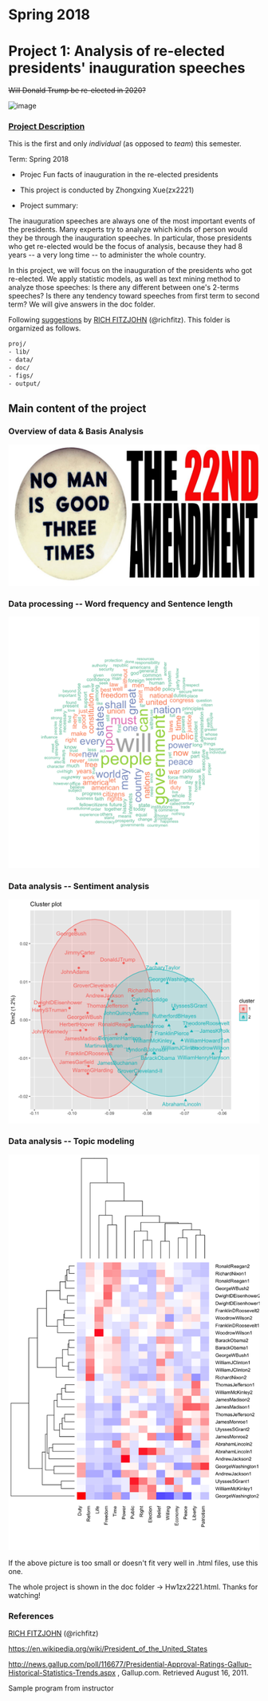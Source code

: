 # Spring 2018
# Project 1: Analysis of re-elected presidents' inauguration speeches

~~Will Donald Trump be re-elected in 2020?~~

![image](figs/title.jpg)

### [Project Description](doc/)
This is the first and only *individual* (as opposed to *team*) this semester. 

Term: Spring 2018

+ Projec Fun facts of inauguration in the re-elected presidents
+ This project is conducted by Zhongxing Xue(zx2221)

+ Project summary: 

The inauguration speeches are always one of the most important events of the presidents. Many experts try to analyze which kinds of person would they be through the inauguration speeches. In particular, those presidents who get re-elected would be the focus of analysis, because they had 8 years -- a very long time -- to administer the whole country.

In this project, we will focus on the inauguration of the presidents who got re-elected. We apply statistic models, as well as text mining method to analyze those speeches: Is there any different between one's 2-terms speeches? Is there any tendency toward speeches from first term to second term? We will give answers in the doc folder.

Following [suggestions](http://nicercode.github.io/blog/2013-04-05-projects/) by [RICH FITZJOHN](http://nicercode.github.io/about/#Team) (@richfitz). This folder is orgarnized as follows.

```
proj/
- lib/
- data/
- doc/
- figs/
- output/
```
##  Main content of the project
###  Overview of data & Basis Analysis
![image](figs/title2.jpg)
###  Data processing -- Word frequency and Sentence length
![image](figs/WordCloudInaug.png)
###  Data analysis -- Sentiment analysis
![image](figs/funfactcluster1.png)
###  Data analysis -- Topic modeling
![image](figs/cluster_topic.png)

If the above picture is too small or doesn't fit very well in .html files, use this one.

The whole project is shown in the doc folder -> Hw1zx2221.html. Thanks for watching!

### References 
[RICH FITZJOHN](http://nicercode.github.io/about/#Team) (@richfitz)

https://en.wikipedia.org/wiki/President_of_the_United_States

http://news.gallup.com/poll/116677/Presidential-Approval-Ratings-Gallup-Historical-Statistics-Trends.aspx , Gallup.com. Retrieved August 16, 2011.

Sample program from instructor